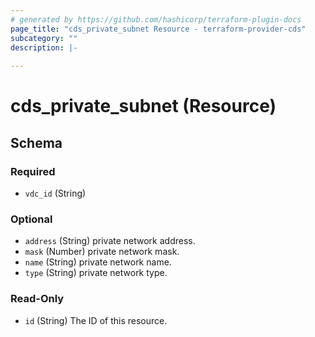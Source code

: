 ```yaml
---
# generated by https://github.com/hashicorp/terraform-plugin-docs
page_title: "cds_private_subnet Resource - terraform-provider-cds"
subcategory: ""
description: |-
  
---
```


# cds_private_subnet (Resource)





<!-- schema generated by tfplugindocs -->
## Schema

### Required

- `vdc_id` (String)

### Optional

- `address` (String) private network address.
- `mask` (Number) private network mask.
- `name` (String) private network name.
- `type` (String) private network type.

### Read-Only

- `id` (String) The ID of this resource.
